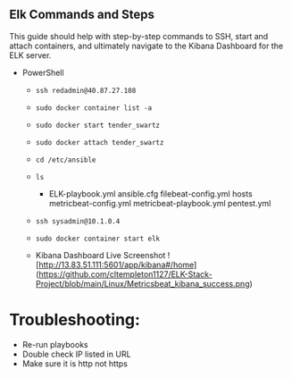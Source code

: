 ## Elk Commands and Steps

This guide should help with step-by-step commands to SSH, start and attach containers, and ultimately navigate to the Kibana Dashboard for the ELK server.

- PowerShell

  - `ssh redadmin@40.87.27.108`

  - `sudo docker container list -a`

  - `sudo docker start tender_swartz`

  - `sudo docker attach tender_swartz`

  - `cd /etc/ansible `

  - `ls`

    - ELK-playbook.yml	ansible.cfg	filebeat-config.yml	hosts	metricbeat-config.yml	metricbeat-playbook.yml	pentest.yml

  - `ssh sysadmin@10.1.0.4`

  - `sudo docker container start elk`

  - Kibana Dashboard Live Screenshot ![http://13.83.51.111:5601/app/kibana#/home] (https://github.com/cltempleton1127/ELK-Stack-Project/blob/main/Linux/Metricsbeat_kibana_success.png)

# Troubleshooting:
  - Re-run playbooks
  - Double check IP listed in URL
  - Make sure it is http not https

